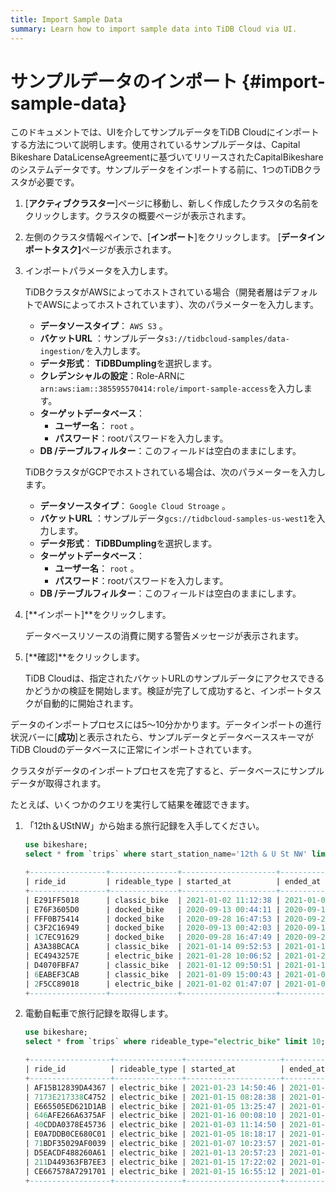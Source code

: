 ```yaml
---
title: Import Sample Data
summary: Learn how to import sample data into TiDB Cloud via UI.
---
```


# サンプルデータのインポート {#import-sample-data}

このドキュメントでは、UIを介してサンプルデータをTiDB Cloudにインポートする方法について説明します。使用されているサンプルデータは、Capital Bikeshare DataLicenseAgreementに基づいてリリースされたCapitalBikeshareのシステムデータです。サンプルデータをインポートする前に、1つのTiDBクラスタが必要です。

1.  [**アクティブクラスター**]ページに移動し、新しく作成したクラスタの名前をクリックします。クラスタの概要ページが表示されます。

2.  左側のクラスタ情報ペインで、[**インポート**]をクリックします。 [<strong>データインポートタスク]</strong>ページが表示されます。

3.  インポートパラメータを入力します。

    <SimpleTab>
     <div label="AWS">

    TiDBクラスタがAWSによってホストされている場合（開発者層はデフォルトでAWSによってホストされています）、次のパラメーターを入力します。

    -   **データソースタイプ**： `AWS S3` 。
    -   **バケットURL** ：サンプルデータ`s3://tidbcloud-samples/data-ingestion/`を入力します。
    -   **データ形式**： <strong>TiDBDumpling</strong>を選択します。
    -   **クレデンシャルの設定**：Role-ARNに`arn:aws:iam::385595570414:role/import-sample-access`を入力します。
    -   **ターゲットデータベース**：
        -   **ユーザー名**： `root` 。
        -   **パスワード**：rootパスワードを入力します。
    -   **DB /テーブルフィルター**：このフィールドは空白のままにします。

    </div>

    <div label="GCP">

    TiDBクラスタがGCPでホストされている場合は、次のパラメーターを入力します。

    -   **データソースタイプ**： `Google Cloud Stroage` 。
    -   **バケットURL** ：サンプルデータ`gcs://tidbcloud-samples-us-west1`を入力します。
    -   **データ形式**： <strong>TiDBDumpling</strong>を選択します。
    -   **ターゲットデータベース**：
        -   **ユーザー名**： `root` 。
        -   **パスワード**：rootパスワードを入力します。
    -   **DB /テーブルフィルター**：このフィールドは空白のままにします。

    </div>
     </SimpleTab>

4.  [**インポート]**をクリックします。

    データベースリソースの消費に関する警告メッセージが表示されます。

5.  [**確認]**をクリックします。

    TiDB Cloudは、指定されたバケットURLのサンプルデータにアクセスできるかどうかの検証を開始します。検証が完了して成功すると、インポートタスクが自動的に開始されます。

データのインポートプロセスには5〜10分かかります。データインポートの進行状況バーに[**成功**]と表示されたら、サンプルデータとデータベーススキーマがTiDB Cloudのデータベースに正常にインポートされています。

クラスタがデータのインポートプロセスを完了すると、データベースにサンプルデータが取得されます。

たとえば、いくつかのクエリを実行して結果を確認できます。

1.  「12th＆UStNW」から始まる旅行記録を入手してください。

    
    ```sql
    use bikeshare;
    select * from `trips` where start_station_name='12th & U St NW' limit 10;
    ```

    ```sql
    +-----------------+---------------+---------------------+---------------------+--------------------+------------------+-------------------------------------------+----------------+-----------+------------+-----------+------------+---------------+
    | ride_id         | rideable_type | started_at          | ended_at            | start_station_name | start_station_id | end_station_name                          | end_station_id | start_lat | start_lng  | end_lat   | end_lng    | member_casual |
    +-----------------+---------------+---------------------+---------------------+--------------------+------------------+-------------------------------------------+----------------+-----------+------------+-----------+------------+---------------+
    | E291FF5018      | classic_bike  | 2021-01-02 11:12:38 | 2021-01-02 11:23:47 | 12th & U St NW     |            31268 | 7th & F St NW / National Portrait Gallery |          31232 | 38.916786 |  -77.02814 |  38.89728 | -77.022194 | member        |
    | E76F3605D0      | docked_bike   | 2020-09-13 00:44:11 | 2020-09-13 00:59:38 | 12th & U St NW     |            31268 | 17th St & Massachusetts Ave NW            |          31267 | 38.916786 |  -77.02814 | 38.908142 |  -77.03836 | casual        |
    | FFF0B75414      | docked_bike   | 2020-09-28 16:47:53 | 2020-09-28 16:57:30 | 12th & U St NW     |            31268 | 17th St & Massachusetts Ave NW            |          31267 | 38.916786 |  -77.02814 | 38.908142 |  -77.03836 | casual        |
    | C3F2C16949      | docked_bike   | 2020-09-13 00:42:03 | 2020-09-13 00:59:43 | 12th & U St NW     |            31268 | 17th St & Massachusetts Ave NW            |          31267 | 38.916786 |  -77.02814 | 38.908142 |  -77.03836 | casual        |
    | 1C7EC91629      | docked_bike   | 2020-09-28 16:47:49 | 2020-09-28 16:57:26 | 12th & U St NW     |            31268 | 17th St & Massachusetts Ave NW            |          31267 | 38.916786 |  -77.02814 | 38.908142 |  -77.03836 | member        |
    | A3A38BCACA      | classic_bike  | 2021-01-14 09:52:53 | 2021-01-14 10:00:51 | 12th & U St NW     |            31268 | 10th & E St NW                            |          31256 | 38.916786 |  -77.02814 | 38.895912 |  -77.02606 | member        |
    | EC4943257E      | electric_bike | 2021-01-28 10:06:52 | 2021-01-28 10:16:28 | 12th & U St NW     |            31268 | 10th & E St NW                            |          31256 | 38.916843 | -77.028206 |  38.89607 |  -77.02608 | member        |
    | D4070FBFA7      | classic_bike  | 2021-01-12 09:50:51 | 2021-01-12 09:59:41 | 12th & U St NW     |            31268 | 10th & E St NW                            |          31256 | 38.916786 |  -77.02814 | 38.895912 |  -77.02606 | member        |
    | 6EABEF3CAB      | classic_bike  | 2021-01-09 15:00:43 | 2021-01-09 15:18:30 | 12th & U St NW     |            31268 | 1st & M St NE                             |          31603 | 38.916786 |  -77.02814 | 38.905697 | -77.005486 | member        |
    | 2F5CC89018      | electric_bike | 2021-01-02 01:47:07 | 2021-01-02 01:58:29 | 12th & U St NW     |            31268 | 3rd & H St NE                             |          31616 | 38.916836 |  -77.02815 |  38.90074 |  -77.00219 | member        |
    +-----------------+---------------+---------------------+---------------------+--------------------+------------------+-------------------------------------------+----------------+-----------+------------+-----------+------------+---------------+
    ```

2.  電動自転車で旅行記録を取得します。

    
    ```sql
    use bikeshare;
    select * from `trips` where rideable_type="electric_bike" limit 10;
    ```

    ```sql
    +------------------+---------------+---------------------+---------------------+----------------------------------------+------------------+-------------------------------------------------------+----------------+-----------+------------+-----------+------------+---------------+
    | ride_id          | rideable_type | started_at          | ended_at            | start_station_name                     | start_station_id | end_station_name                                      | end_station_id | start_lat | start_lng  | end_lat   | end_lng    | member_casual |
    +------------------+---------------+---------------------+---------------------+----------------------------------------+------------------+-------------------------------------------------------+----------------+-----------+------------+-----------+------------+---------------+
    | AF15B12839DA4367 | electric_bike | 2021-01-23 14:50:46 | 2021-01-23 14:59:55 | Columbus Circle / Union Station        |            31623 | 15th & East Capitol St NE                             |          31630 |   38.8974 |  -77.00481 | 38.890    | 76.98354   | member        |
    | 7173E217338C4752 | electric_bike | 2021-01-15 08:28:38 | 2021-01-15 08:33:49 | 37th & O St NW / Georgetown University |            31236 | 34th St & Wisconsin Ave NW                            |          31226 | 38.907825 | -77.071655 | 38.916    | -77.0683   | member        |
    | E665505ED621D1AB | electric_bike | 2021-01-05 13:25:47 | 2021-01-05 13:35:58 | N Lynn St & Fairfax Dr                 |            31917 | 34th St & Wisconsin Ave NW                            |          31226 |  38.89359 |  -77.07089 | 38.916    | 77.06829   | member        |
    | 646AFE266A6375AF | electric_bike | 2021-01-16 00:08:10 | 2021-01-16 00:35:58 | 7th St & Massachusetts Ave NE          |            31647 | 34th St & Wisconsin Ave NW                            |          31226 | 38.892235 | -76.996025 |  38.91    | 7.068245   | member        |
    | 40CDDA0378E45736 | electric_bike | 2021-01-03 11:14:50 | 2021-01-03 11:26:04 | N Lynn St & Fairfax Dr                 |            31917 | 34th St & Wisconsin Ave NW                            |          31226 | 38.893734 |  -77.07096 | 38.916    | 7.068275   | member        |
    | E0A7DDB0CE680C01 | electric_bike | 2021-01-05 18:18:17 | 2021-01-05 19:04:11 | Maine Ave & 7th St SW                  |            31609 | Smithsonian-National Mall / Jefferson Dr & 12th St SW |          31248 | 38.878727 |  -77.02304 |   38.8    | 7.028755   | casual        |
    | 71BDF35029AF0039 | electric_bike | 2021-01-07 10:23:57 | 2021-01-07 10:59:43 | 10th & K St NW                         |            31263 | East West Hwy & Blair Mill Rd                         |          32019 |  38.90279 |  -77.02633 | 38.990    | 77.02937   | member        |
    | D5EACDF488260A61 | electric_bike | 2021-01-13 20:57:23 | 2021-01-13 21:04:19 | 8th & H St NE                          |            31661 | 15th & East Capitol St NE                             |          31630 |  38.89985 | -76.994835 |  38.88    | 76.98345   | member        |
    | 211D449363FB7EE3 | electric_bike | 2021-01-15 17:22:02 | 2021-01-15 17:35:49 | 7th & K St NW                          |            31653 | 15th & East Capitol St NE                             |          31630 |  38.90216 |   -77.0211 |  38.88    | 76.98357   | casual        |
    | CE667578A7291701 | electric_bike | 2021-01-15 16:55:12 | 2021-01-15 17:38:26 | East West Hwy & 16th St                |            32056 | East West Hwy & Blair Mill Rd                         |          32019 | 38.995674 |  -77.03868 | 38.990    | 77.02953   | casual        |
    +------------------+---------------+---------------------+---------------------+----------------------------------------+------------------+-------------------------------------------------------+----------------+-----------+------------+-----------+------------+---------------+
    ```

